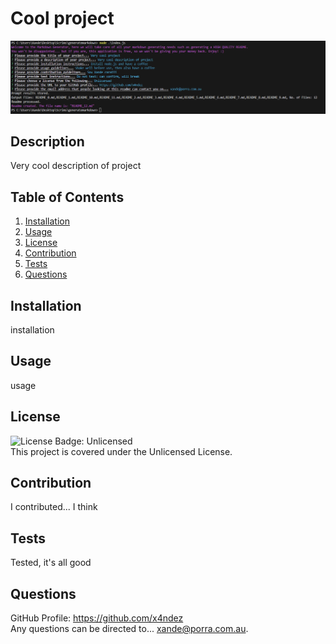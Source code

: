 # Cool project

<!-- Please take a screenshot of the deployed application and place it in ./assets/images/ -->
![Screenshot of application](./assets/images/screenshot.png)
    
## Description
Very cool description of project

## Table of Contents
    
1. [Installation](#installation)
2. [Usage](#usage)
3. [License](#license)
4. [Contribution](#contribution)
5. [Tests](#tests)
6. [Questions](#questions)
    
## Installation
installation
    
## Usage
usage
    
## License
![License Badge: Unlicensed](https://img.shields.io/badge/License-Unlicensed-blue)<br>
This project is covered under the Unlicensed License.
    
## Contribution
I contributed... I think
    
## Tests
Tested, it's all good
    
## Questions
GitHub Profile: <https://github.com/x4ndez><br>
Any questions can be directed to... <xande@porra.com.au>.